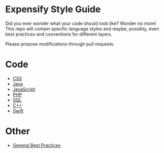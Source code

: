 # Expensify Style Guide

Did you ever wonder what your code should look like? Wonder no more! This repo will contain specific language styles and maybe, possibly, even best practices and conventions for different layers.

Please propose modifications through pull requests.

# Code
* [CSS](https://github.com/Expensify/Style-Guide/blob/master/css.md)
* [Java](https://github.com/Expensify/Style-Guide/blob/master/java.md)
* [JavaScript](https://github.com/Expensify/Style-Guide/blob/master/javascript.md)
* [PHP](https://github.com/Expensify/Style-Guide/blob/master/php.md)
* [SQL](https://github.com/Expensify/Style-Guide/blob/master/sql.md)
* [C++](https://github.com/Expensify/Style-Guide/blob/master/cpp.md)
* [Swift](https://github.com/Expensify/Style-Guide/blob/master/swift.md)

# Other
* [General Best Practices](https://github.com/Expensify/Style-Guide/blob/master/general.md)
